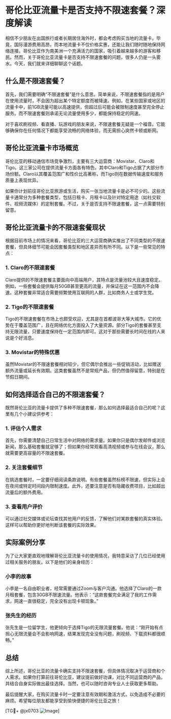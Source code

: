 # 哥伦比亚流量卡是否支持不限速套餐？深度解读

相信不少朋友在出国旅行或者长期居住海外时，都会考虑购买当地的流量卡。毕竟，国际漫游费用高昂，而本地流量卡不仅价格实惠，还能让我们随时随地保持网络连接。哥伦比亚作为南美洲一个充满活力的国家，吸引着越来越多的游客和移民。然而，关于哥伦比亚流量卡是否支持不限速套餐的问题，很多人仍是一头雾水。今天，我们就来详细聊聊这个话题。

## 什么是不限速套餐？

首先，我们需要明确“不限速套餐”是什么意思。简单来说，不限速套餐指的是用户在使用流量时，不会因为超出某个特定额度而被降速。例如，在某些国家或地区的流量卡中，前1GB流量可能以高速提供，但超过后可能会被限制速度甚至完全停止服务。而不限速套餐则承诺无论流量使用多少，都能保持稳定的网速。

对于喜欢刷视频、看直播、玩游戏的朋友来说，不限速套餐无疑是一个福音。它能够确保你在任何情况下都能享受流畅的网络体验，而无需担心突然卡顿或断网。

## 哥伦比亚流量卡市场概览

哥伦比亚的移动通信市场竞争激烈，主要有三大运营商：Movistar、Claro和Tigo。这三家公司在提供流量卡方面各有特色，其中Claro和Tigo占据了大部分市场份额。Claro以其覆盖范围广和性价比高著称，而Tigo则在数据传输速度和服务质量上表现优异。

如果你计划前往哥伦比亚旅游或生活，购买一张当地流量卡是必不可少的。这些流量卡通常分为多种套餐类型，包括日租卡、月租卡以及针对特定用途（如社交软件、视频流媒体）的定制套餐。不过，关于是否支持不限速套餐，这一点需要特别留意。

## 哥伦比亚流量卡的不限速套餐现状

根据目前市场上的情况来看，哥伦比亚的三大运营商确实推出了不同类型的不限速套餐，但具体细节可能会因套餐类型和地区差异而有所不同。以下是一些常见的特点：

### 1. **Claro的不限速套餐**
Claro提供的不限速套餐主要面向中高端用户，其特点是流量池较大且速度稳定。例如，一些套餐会提供每月50GB甚至更高的流量，并保证在这一范围内不会降速。这种套餐非常适合需要频繁使用互联网的人群，比如商务人士或学生党。

### 2. **Tigo的不限速套餐**
Tigo的不限速套餐在市场上也颇受欢迎，尤其是在首都波哥大等大城市。它的优势在于覆盖范围广，且在网络优化方面投入了大量资源。部分Tigo的套餐甚至支持无限流量，只要速度保持在一定范围内即可。这对于那些需要长时间在线的人来说是个好消息。

### 3. **Movistar的特殊优惠**
虽然Movistar的不限速套餐相对较少，但它偶尔会推出一些促销活动，比如赠送额外流量或延长有效期。这类套餐虽然不是常规产品，但仍然值得留意，特别是在节假日期间。

## 如何选择适合自己的不限速套餐？

既然哥伦比亚的流量卡提供了多种不限速套餐，那么如何选择最适合自己的呢？这里有几个小建议供参考：

### 1. **评估个人需求**
首先，你需要清楚自己日常生活中对网络的需求量。如果你只是偶尔发邮件或浏览新闻，那么基础套餐就足够了；但如果你经常观看高清视频或参与在线会议，那么就需要更高容量的不限速套餐。

### 2. **关注套餐细节**
在挑选套餐时，一定要仔细阅读条款说明。有些套餐虽然标榜不限速，但实际上会在夜间或特定时间段内限制速度。此外，还要注意是否有隐藏收费项目，比如超出流量后的额外费用。

### 3. **查看用户评价**
可以通过社交媒体或论坛查找其他用户的反馈，了解他们对某款套餐的真实体验。这样可以帮助你更好地判断该套餐的实际效果。

## 实际案例分享

为了让大家更直观地理解哥伦比亚流量卡的使用情况，我特意采访了几位已经使用过相关服务的朋友。以下是他们的亲身经历：

### 小李的故事
小李是一名自由职业者，经常需要通过Zoom与客户沟通。他选择了Claro的一款月租套餐，包含30GB不限速流量。他表示：“这款套餐完全满足了我的工作需求，网速一直很稳定，完全没有出现卡顿现象。”

### 张先生的经历
张先生是一位留学生，他更倾向于选择Tigo的无限流量套餐。他说：“刚开始有点担心无限流量会不会影响网速，结果发现完全没有问题，刷视频、下载资料都很顺畅。”

## 总结

综上所述，哥伦比亚的流量卡确实支持不限速套餐，但具体情况取决于运营商和个人需求。如果你打算前往哥伦比亚，建议提前做好功课，对比不同运营商的产品，并结合自身实际做出最佳选择。当然，也可以随时咨询专业人士获取更多帮助。

最后提醒大家，在购买流量卡时一定要注意有效期和激活方式，以免造成不必要的麻烦。希望每位朋友都能享受到愉快便捷的哥伦比亚之旅！

[TG💪+ @jx0703 ![Image](https://github.com/user-attachments/assets/dbca1d08-cadb-493c-b0ec-ad6f7a83f270)]